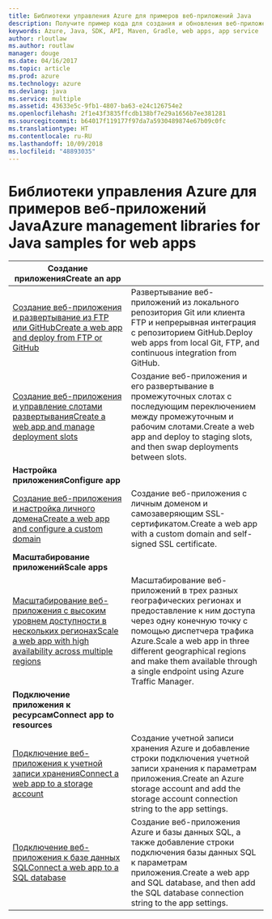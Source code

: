 ```yaml
---
title: Библиотеки управления Azure для примеров веб-приложений Java
description: Получите пример кода для создания и обновления веб-приложений Azure, размещенных в службе приложений, используя библиотеки управления Azure для Java.
keywords: Azure, Java, SDK, API, Maven, Gradle, web apps, app service
author: rloutlaw
ms.author: routlaw
manager: douge
ms.date: 04/16/2017
ms.topic: article
ms.prod: azure
ms.technology: azure
ms.devlang: java
ms.service: multiple
ms.assetid: 43633e5c-9fb1-4807-ba63-e24c126754e2
ms.openlocfilehash: 2f1e43f3835ffcdb138bf7e29a1656b7ee381281
ms.sourcegitcommit: b64017f119177f97da7a5930489874e67b09c0fc
ms.translationtype: HT
ms.contentlocale: ru-RU
ms.lasthandoff: 10/09/2018
ms.locfileid: "48893035"
---
```

# <a name="azure-management-libraries-for-java-samples-for-web-apps"></a><span data-ttu-id="f4c82-104">Библиотеки управления Azure для примеров веб-приложений Java</span><span class="sxs-lookup"><span data-stu-id="f4c82-104">Azure management libraries for Java samples for web apps</span></span>

| <span data-ttu-id="f4c82-105">**Создание приложения**</span><span class="sxs-lookup"><span data-stu-id="f4c82-105">**Create an app**</span></span> ||
|---|---|
| <span data-ttu-id="f4c82-106">[Создание веб-приложения и развертывание из FTP или GitHub][1]</span><span class="sxs-lookup"><span data-stu-id="f4c82-106">[Create a web app and deploy from FTP or GitHub][1]</span></span> | <span data-ttu-id="f4c82-107">Развертывание веб-приложений из локального репозитория Git или клиента FTP и непрерывная интеграция с репозиторием GitHub.</span><span class="sxs-lookup"><span data-stu-id="f4c82-107">Deploy web apps from local Git, FTP, and continuous integration from GitHub.</span></span> |
| <span data-ttu-id="f4c82-108">[Создание веб-приложения и управление слотами развертывания][2]</span><span class="sxs-lookup"><span data-stu-id="f4c82-108">[Create a web app and manage deployment slots][2]</span></span> | <span data-ttu-id="f4c82-109">Создание веб-приложения и его развертывание в промежуточных слотах с последующим переключением между промежуточным и рабочим слотами.</span><span class="sxs-lookup"><span data-stu-id="f4c82-109">Create a web app and deploy to staging slots, and then swap deployments between slots.</span></span> |
| <span data-ttu-id="f4c82-110">**Настройка приложения**</span><span class="sxs-lookup"><span data-stu-id="f4c82-110">**Configure app**</span></span> ||
| <span data-ttu-id="f4c82-111">[Создание веб-приложения и настройка личного домена][3]</span><span class="sxs-lookup"><span data-stu-id="f4c82-111">[Create a web app and configure a custom domain][3]</span></span> | <span data-ttu-id="f4c82-112">Создание веб-приложения с личным доменом и самозаверяющим SSL-сертификатом.</span><span class="sxs-lookup"><span data-stu-id="f4c82-112">Create a web app with a custom domain and self-signed SSL certificate.</span></span> |
| <span data-ttu-id="f4c82-113">**Масштабирование приложений**</span><span class="sxs-lookup"><span data-stu-id="f4c82-113">**Scale apps**</span></span> ||
| <span data-ttu-id="f4c82-114">[Масштабирование веб-приложения с высоким уровнем доступности в нескольких регионах][4]</span><span class="sxs-lookup"><span data-stu-id="f4c82-114">[Scale a web app with high availability across multiple regions][4]</span></span> | <span data-ttu-id="f4c82-115">Масштабирование веб-приложений в трех разных географических регионах и предоставление к ним доступа через одну конечную точку с помощью диспетчера трафика Azure.</span><span class="sxs-lookup"><span data-stu-id="f4c82-115">Scale a web app in three different geographical regions and make them available through a single endpoint using Azure Traffic Manager.</span></span> | 
| <span data-ttu-id="f4c82-116">**Подключение приложения к ресурсам**</span><span class="sxs-lookup"><span data-stu-id="f4c82-116">**Connect app to resources**</span></span> ||
| <span data-ttu-id="f4c82-117">[Подключение веб-приложения к учетной записи хранения][5]</span><span class="sxs-lookup"><span data-stu-id="f4c82-117">[Connect a web app to a storage account][5]</span></span> | <span data-ttu-id="f4c82-118">Создание учетной записи хранения Azure и добавление строки подключения учетной записи хранения к параметрам приложения.</span><span class="sxs-lookup"><span data-stu-id="f4c82-118">Create an Azure storage account and add the storage account connection string to the app settings.</span></span> |
| <span data-ttu-id="f4c82-119">[Подключение веб-приложения к базе данных SQL][6]</span><span class="sxs-lookup"><span data-stu-id="f4c82-119">[Connect a web app to a SQL database][6]</span></span> | <span data-ttu-id="f4c82-120">Создание веб-приложения Azure и базы данных SQL, а также добавление строки подключения базы данных SQL к параметрам приложения.</span><span class="sxs-lookup"><span data-stu-id="f4c82-120">Create a web app and SQL database, and then add the SQL database connection string to the app settings.</span></span> |

[1]: java-sdk-configure-webapp-sources.md
[2]: https://azure.microsoft.com/resources/samples/app-service-java-manage-staging-and-production-slots-for-web-apps/
[3]: https://azure.microsoft.com/resources/samples/app-service-java-manage-web-apps-with-custom-domains/
[4]: https://azure.microsoft.com/resources/samples/app-service-java-scale-web-apps-on-linux/
[5]: https://azure.microsoft.com/resources/samples/app-service-java-manage-storage-connections-for-web-apps/
[6]: https://azure.microsoft.com/resources/samples/app-service-java-manage-data-connections-for-web-apps/